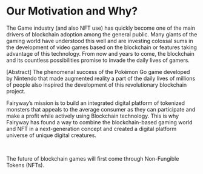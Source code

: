 # Our Motivation and Why?

  
The Game industry \(and also NFT use\) has quickly become one of the main drivers of blockchain adoption among the general public. Many giants of the gaming world have understood this well and are investing colossal sums in the development of video games based on the blockchain or features taking advantage of this technology. From now and years to come, the blockchain and its countless possibilities promise to invade the daily lives of gamers.

‌\[Abstract\] The phenomenal success of the Pokémon Go game developed by Nintendo that made augmented reality a part of the daily lives of millions of people also inspired the development of this revolutionary blockchain project.

‌Fairyway’s mission is to build an integrated digital platform of tokenized monsters that appeals to the average consumer as they can participate and make a profit while actively using Blockchain technology. This is why Fairyway has found a way to combine the blockchain-based gaming world and NFT in a next-generation concept and created a digital platform universe of unique digital creatures.

‌

The future of blockchain games will first come through Non-Fungible Tokens \(NFTs\).


